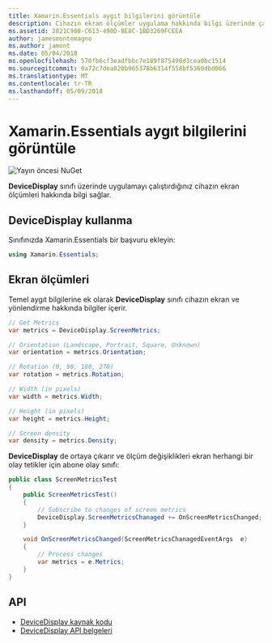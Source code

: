 ```yaml
---
title: Xamarin.Essentials aygıt bilgilerini görüntüle
description: Cihazın ekran ölçümler uygulama hakkında bilgi üzerinde çalıştığı DeviceDisplay sınıf sağlar.
ms.assetid: 2821C908-C613-490D-8E8C-1BD3269FCEEA
author: jamesmontemagno
ms.author: jamont
ms.date: 05/04/2018
ms.openlocfilehash: 570fb6cf3eadfbbc7e189f875498d3cea0bc1514
ms.sourcegitcommit: 0a72c7dea020b965378b6314f558bf5360dbd066
ms.translationtype: MT
ms.contentlocale: tr-TR
ms.lasthandoff: 05/09/2018
---
```

# <a name="xamarinessentials-device-display-information"></a>Xamarin.Essentials aygıt bilgilerini görüntüle

![Yayın öncesi NuGet](~/media/shared/pre-release.png)

**DeviceDisplay** sınıfı üzerinde uygulamayı çalıştırdığınız cihazın ekran ölçümleri hakkında bilgi sağlar.

## <a name="using-devicedisplay"></a>DeviceDisplay kullanma

Sınıfınızda Xamarin.Essentials bir başvuru ekleyin:

```csharp
using Xamarin.Essentials;
```

## <a name="screen-metrics"></a>Ekran ölçümleri

Temel aygıt bilgilerine ek olarak **DeviceDisplay** sınıfı cihazın ekran ve yönlendirme hakkında bilgiler içerir.

```csharp
// Get Metrics
var metrics = DeviceDisplay.ScreenMetrics;

// Orientation (Landscape, Portrait, Square, Unknown)
var orientation = metrics.Orientation;

// Rotation (0, 90, 180, 270)
var rotation = metrics.Rotation;

// Width (in pixels)
var width = metrics.Width;

// Height (in pixels)
var height = metrics.Height;

// Screen density
var density = metrics.Density;
```

**DeviceDisplay** de ortaya çıkarır ve ölçüm değişiklikleri ekran herhangi bir olay tetikler için abone olay sınıfı:

```csharp
public class ScreenMetricsTest
{
    public ScreenMetricsTest()
    {
        // Subscribe to changes of screen metrics
        DeviceDisplay.ScreenMetricsChanaged += OnScreenMetricsChanged;
    }

    void OnScreenMetricsChanged(ScreenMetricsChanagedEventArgs  e)
    {
        // Process changes
        var metrics = e.Metrics;
    }
}
```

## <a name="api"></a>API

- [DeviceDisplay kaynak kodu](https://github.com/xamarin/Essentials/tree/master/Essentials/DeviceDisplay)
- [DeviceDisplay API belgeleri](xref:Xamarin.Essentials.DeviceDisplay)

